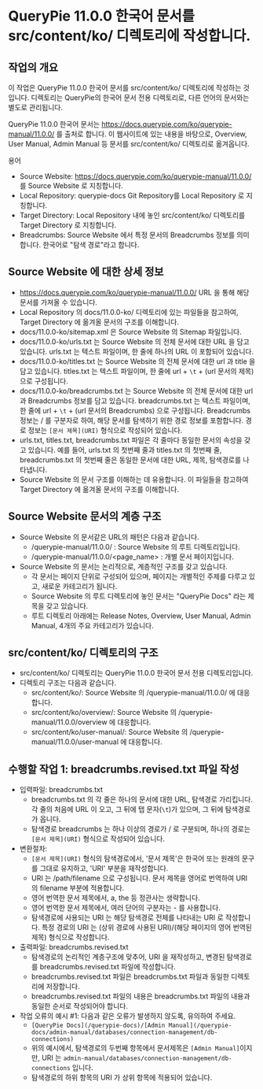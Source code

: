 # QueryPie 11.0.0 한국어 문서를 src/content/ko/ 디렉토리에 작성합니다.

## 작업의 개요

이 작업은 QueryPie 11.0.0 한국어 문서를 src/content/ko/ 디렉토리에 작성하는 것입니다. 
디렉토리는 QueryPie의 한국어 문서 전용 디렉토리로, 다른 언어의 문서와는 별도로 관리됩니다.

QueryPie 11.0.0 한국어 문서는 https://docs.querypie.com/ko/querypie-manual/11.0.0/ 를 
출처로 합니다. 이 웹사이트에 있는 내용을 바탕으로, Overview, User Manual, Admin Manual 등 문서를
src/content/ko/ 디렉토리로 옮겨옵니다.

용어
- Source Website: https://docs.querypie.com/ko/querypie-manual/11.0.0/ 를 Source Website 로 지칭합니다.
- Local Repository: querypie-docs Git Repository를 Local Repository 로 지칭합니다.
- Target Directory: Local Repository 내에 놓인 src/content/ko/ 디렉토리를 Target Directory 로 지칭합니다.
- Breadcrumbs: Source Website 에서 특정 문서의 Breadcrumbs 정보를 의미합니다. 한국어로 "탐색 경로"라고 합니다.

## Source Website 에 대한 상세 정보
- https://docs.querypie.com/ko/querypie-manual/11.0.0/ URL 을 통해 해당 문서를 가져올 수 있습니다.
- Local Repository 의 docs/11.0.0-ko/ 디렉토리에 있는 파일들을 참고하여, 
  Target Directory 에 옮겨올 문서의 구조를 이해합니다.
- docs/11.0.0-ko/sitemap.xml 은 Source Website 의 Sitemap 파일입니다.
- docs/11.0.0-ko/urls.txt 는 Source Website 의 전체 문서에 대한 URL 을 담고 있습니다. 
  urls.txt 는 텍스트 파일이며, 한 줄에 하나의 URL 이 포함되어 있습니다.
- docs/11.0.0-ko/titles.txt 는 Source Website 의 전체 문서에 대한 url 과 title 을 담고 있습니다. 
  titles.txt 는 텍스트 파일이며, 한 줄에 url + `\t` + (url 문서의 제목) 으로 구성됩니다.
- docs/11.0.0-ko/breadcrumbs.txt 는 Source Website 의 전체 문서에 대한 url 과 
  Breadcrumbs 정보를 담고 있습니다. breadcrumbs.txt 는 텍스트 파일이며, 
  한 줄에 url + `\t` + (url 문서의 Breadcrumbs) 으로 구성됩니다. Breadcrumbs 정보는 / 를 구분자로 하여,
  해당 문서를 탐색하기 위한 경로 정보를 포함합니다. 경로 정보는 `[문서 제목](URI)` 형식으로 작성되어 있습니다.
- urls.txt, titles.txt, breadcrumbs.txt 파일은 각 줄마다 동일한 문서의 속성을 갖고 있습니다.
  예를 들어, urls.txt 의 첫번째 줄과 titles.txt 의 첫번째 줄, breadcrumbs.txt 의 첫번째 줄은 
  동일한 문서에 대한 URL, 제목, 탐색경로를 나타냅니다.
- Source Website 의 문서 구조를 이해하는 데 
  유용합니다. 이 파일들을 참고하여 Target Directory 에 옮겨올 문서의 구조를 이해합니다.

## Source Website 문서의 계층 구조
- Source Website 의 문서같은 URL의 패턴은 다음과 같습니다.
    - /querypie-manual/11.0.0/ : Source Website 의 루트 디렉토리입니다.
    - /querypie-manual/11.0.0/<page_name> : 개별 문서 페이지입니다.
- Source Website 의 문서는 논리적으로, 계층적인 구조를 갖고 있습니다.
    - 각 문서는 페이지 단위로 구성되어 있으며, 페이지는 개별적인 주제를 다루고 있고, 새로운 카테고리가 됩니다.
    - Source Website 의 루트 디렉토리에 놓인 문서는 "QueryPie Docs" 라는 제목을 갖고 있습니다.
    - 루트 디렉토리 아래에는 Release Notes, Overview, User Manual, Admin Manual, 4개의 주요 카테고리가 있습니다.

## src/content/ko/ 디렉토리의 구조
- src/content/ko/ 디렉토리는 QueryPie 11.0.0 한국어 문서 전용 디렉토리입니다.
- 디렉토리 구조는 다음과 같습니다.
    - src/content/ko/: Source Website 의 /querypie-manual/11.0.0/ 에 대응합니다.
    - src/content/ko/overview/: Source Website 의 /querypie-manual/11.0.0/overview 에 대응합니다.
    - src/content/ko/user-manual/: Source Website 의 /querypie-manual/11.0.0/user-manual 에 대응합니다.

## 수행할 작업 1: breadcrumbs.revised.txt 파일 작성
- 입력파일: breadcrumbs.txt
    - breadcrumbs.txt 의 각 줄은 하나의 문서에 대한 URL, 탐색경로 가리킵니다. 
      각 줄의 처음에 URL 이 오고, 그 뒤에 탭 문자(`\t`)가 있으며, 그 뒤에 탐색경로가 옵니다.
    - 탐색경로 breadcrumbs 는 하나 이상의 경로가 / 로 구분되며, 하나의 경로는 `[문서 제목](URI)` 형식으로 작성되어 있습니다.
- 변환절차:
    - `[문서 제목](URI)` 형식의 탐색경로에서, '문서 제목'은 한국어 또는 원래의 문구를 그대로 유지하고, 'URI' 부분을 재작성합니다.
    - URI 는 /path/filename 으로 구성됩니다. 문서 제목을 영어로 번역하여 URI 의 filename 부분에 적용합니다.
    - 영어 번역한 문서 제목에서, a, the 등 정관사는 생략합니다.
    - 영어 번역한 문서 제목에서, 여러 단어의 구분자는 - 를 사용합니다.
    - 탐색경로에 사용되는 URI 는 해당 탐색경로 전체를 나타내는 URI 로 작성합니다. 
      특정 경로의 URI 는 (상위 경로에 사용된 URI)/(해당 페이지의 영어 번역된 제목) 형식으로 작성합니다.
- 출력파일: breadcrumbs.revised.txt
    - 탐색경로의 논리적인 계층구조에 맞추어, URI 을 재작성하고, 변경된 탐색경로를 breadcrumbs.revised.txt 파일에 작성합니다.
    - breadcrumbs.revised.txt 파일은 breadcrumbs.txt 파일과 동일한 디렉토리에 저장합니다.
    - breadcrumbs.revised.txt 파일의 내용은 breadcrumbs.txt 파일의 내용과 동일한 순서로 작성되어야 합니다.
- 작업 오류의 예시 #1: 다음과 같은 오류가 발생하지 않도록, 유의하여 주세요.
    - `[QueryPie Docs](/querypie-docs)/[Admin Manual](/querypie-docs/admin-manual/databases/connection-management/db-connections)`
    - 위의 예시에서, 탐색경로의 두번째 항목에서 문서제목은 `[Admin Manual]`이지만, URI 는 `admin-manual/databases/connection-management/db-connections` 입니다.
    - 탐색경로의 하위 항목의 URI 가 상위 항목에 적용되어 있습니다.
